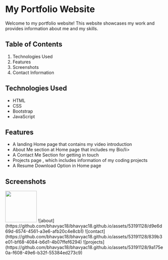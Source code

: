 # My Portfolio Website
Welcome to my portfolio website! This website showcases my work and provides information about me and my skills.

## Table of Contents
<ol>
  <li>Technologies Used</li>
  <li>Features</li>
  <li>Screenshots</li>
  <li>Contact Information</li>
</ol>

## Technologies Used
<ul>
  <li>HTML</li>
  <li>CSS</li>
  <li>Bootstrap</li>
  <li>JavaScript</li>
</ul>

## Features
<ul>
  <li>A landing Home page that contains my video introduction</li>
  <li>About Me section at Home page that includes my Bio/li>
  <li> A Contact Me Section for getting in touch</li>
  <li>Projects page , which includes information of my coding projects</li>
  <li>A Resume Download Option in Home page</li>
</ul>

## Screenshots
<img src="https://github.com/bhavyac18/bhavyac18.github.io/assets/53191128/9af81362-9fe7-4251-9583-d4e010d6f401" width="100px">
![about](https://github.com/bhavyac18/bhavyac18.github.io/assets/53191128/d9e6d69d-6574-4561-a3e6-afb20c4e8cb1)
![contact](https://github.com/bhavyac18/bhavyac18.github.io/assets/53191128/839b3e01-bf68-4084-b6d1-4b07ffef6294)
![projects](https://github.com/bhavyac18/bhavyac18.github.io/assets/53191128/9a175e0a-f608-49e6-b32f-55384ed273c9)
